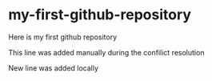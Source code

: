 # my-first-github-repository
Here is my first github repository

This line was added manually during the confilict resolution

New line was added locally